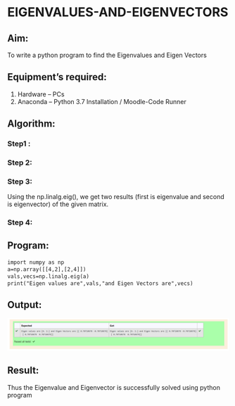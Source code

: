 # EIGENVALUES-AND-EIGENVECTORS
## Aim:
To write a python program to find the Eigenvalues and Eigen Vectors
## Equipment’s required:
1. 	Hardware – PCs
2. 	Anaconda – Python 3.7 Installation / Moodle-Code Runner
## Algorithm:
### Step1 : 
### Step 2: 
### Step 3: 
Using the np.linalg.eig(),  we get two results (first is eigenvalue and second is eigenvector) of the given matrix.
### Step 4: 

## Program:
~~~
import numpy as np
a=np.array([[4,2],[2,4]])
vals,vecs=np.linalg.eig(a)
print("Eigen values are",vals,"and Eigen Vectors are",vecs)
~~~

## Output:
![Github Logo](eigen.png)
## Result:
Thus the Eigenvalue and Eigenvector is successfully solved using python program
